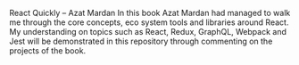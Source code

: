React Quickly – Azat Mardan
In this book Azat Mardan had managed to walk me through the core concepts, eco system tools and libraries around React. My understanding on topics such as React, Redux, GraphQL, Webpack and Jest will be demonstrated in this repository through commenting on the projects of the book. 
